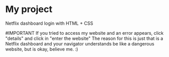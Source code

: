 # My project
Netflix dashboard login with HTML + CSS

#IMPORTANT
If you tried to access my website and an error appears, click "details" and click in "enter the website"
The reason for this is just that is a Netflix dashboard and your navigator understands be like a dangerous website, but is okay, believe me. :)

